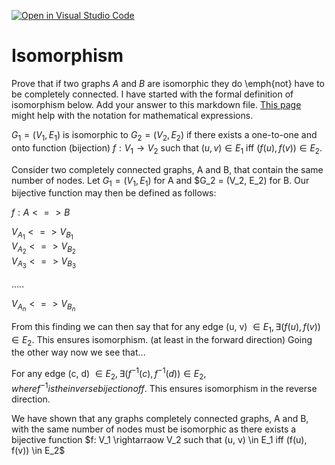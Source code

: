 [![Open in Visual Studio Code](https://classroom.github.com/assets/open-in-vscode-718a45dd9cf7e7f842a935f5ebbe5719a5e09af4491e668f4dbf3b35d5cca122.svg)](https://classroom.github.com/online_ide?assignment_repo_id=11974289&assignment_repo_type=AssignmentRepo)
# Isomorphism

Prove that if two graphs $A$ and $B$ are isomorphic they do \emph{not} have to
be completely connected. I have started with the formal definition of
isomorphism below. Add your answer to this markdown file. [This
page](https://docs.github.com/en/get-started/writing-on-github/working-with-advanced-formatting/writing-mathematical-expressions)
might help with the notation for mathematical expressions.

$G_1=(V_1 , E_1)$ is isomorphic to $G_2 = (V_2, E_2)$ if there exists a
one-to-one and onto function (bijection) $f: V_1 \rightarrow V_2$ such that $(u,v)
\in E_1$ iff $(f(u),f(v)) \in E_2$.

Consider two completely connected graphs, A and B, that contain the same number of nodes. Let $G_1 = (V_1, E_1)$ for A and $G_2 = (V_2, E_2) for B. Our bijective function may then be defined as follows:  

$f: A <=> B$  

$V_{{A}_1} <=> V_{{B}_1}$  
$V_{{A}_2} <=> V_{{B}_2}$  
$V_{{A}_3} <=> V_{{B}_3}$  

.....  

$V_{{A}_n} <=> V_{{B}_n}$  

From this finding we can then say that for any edge (u, v) $\in E_1, \exists (f(u), f(v)) \in E_2$. This ensures isomorphism. (at least in the forward direction) Going the other way now we see that...  

For any edge (c, d) $\in E_2, \exists (f^{-1}(c), f^{-1}(d)) \in E_2, where f^{-1} is the inverse bijection of f$. This ensures isomorphism in the reverse direction.  

We have shown that any graphs completely connected graphs, A and B, with the same number of nodes must be isomorphic as there exists a bijective function $f: V_1 \rightarraow V_2 such that (u, v) \in E_1 iff (f(u), f(v)) \in E_2$

